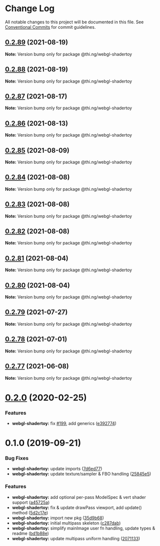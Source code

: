 # Change Log

All notable changes to this project will be documented in this file.
See [Conventional Commits](https://conventionalcommits.org) for commit guidelines.

## [0.2.89](https://github.com/thi-ng/umbrella/compare/@thi.ng/webgl-shadertoy@0.2.88...@thi.ng/webgl-shadertoy@0.2.89) (2021-08-19)

**Note:** Version bump only for package @thi.ng/webgl-shadertoy





## [0.2.88](https://github.com/thi-ng/umbrella/compare/@thi.ng/webgl-shadertoy@0.2.87...@thi.ng/webgl-shadertoy@0.2.88) (2021-08-19)

**Note:** Version bump only for package @thi.ng/webgl-shadertoy





## [0.2.87](https://github.com/thi-ng/umbrella/compare/@thi.ng/webgl-shadertoy@0.2.86...@thi.ng/webgl-shadertoy@0.2.87) (2021-08-17)

**Note:** Version bump only for package @thi.ng/webgl-shadertoy





## [0.2.86](https://github.com/thi-ng/umbrella/compare/@thi.ng/webgl-shadertoy@0.2.85...@thi.ng/webgl-shadertoy@0.2.86) (2021-08-13)

**Note:** Version bump only for package @thi.ng/webgl-shadertoy





## [0.2.85](https://github.com/thi-ng/umbrella/compare/@thi.ng/webgl-shadertoy@0.2.84...@thi.ng/webgl-shadertoy@0.2.85) (2021-08-09)

**Note:** Version bump only for package @thi.ng/webgl-shadertoy





## [0.2.84](https://github.com/thi-ng/umbrella/compare/@thi.ng/webgl-shadertoy@0.2.83...@thi.ng/webgl-shadertoy@0.2.84) (2021-08-08)

**Note:** Version bump only for package @thi.ng/webgl-shadertoy





## [0.2.83](https://github.com/thi-ng/umbrella/compare/@thi.ng/webgl-shadertoy@0.2.82...@thi.ng/webgl-shadertoy@0.2.83) (2021-08-08)

**Note:** Version bump only for package @thi.ng/webgl-shadertoy





## [0.2.82](https://github.com/thi-ng/umbrella/compare/@thi.ng/webgl-shadertoy@0.2.81...@thi.ng/webgl-shadertoy@0.2.82) (2021-08-08)

**Note:** Version bump only for package @thi.ng/webgl-shadertoy





## [0.2.81](https://github.com/thi-ng/umbrella/compare/@thi.ng/webgl-shadertoy@0.2.80...@thi.ng/webgl-shadertoy@0.2.81) (2021-08-04)

**Note:** Version bump only for package @thi.ng/webgl-shadertoy





## [0.2.80](https://github.com/thi-ng/umbrella/compare/@thi.ng/webgl-shadertoy@0.2.79...@thi.ng/webgl-shadertoy@0.2.80) (2021-08-04)

**Note:** Version bump only for package @thi.ng/webgl-shadertoy





## [0.2.79](https://github.com/thi-ng/umbrella/compare/@thi.ng/webgl-shadertoy@0.2.78...@thi.ng/webgl-shadertoy@0.2.79) (2021-07-27)

**Note:** Version bump only for package @thi.ng/webgl-shadertoy





## [0.2.78](https://github.com/thi-ng/umbrella/compare/@thi.ng/webgl-shadertoy@0.2.77...@thi.ng/webgl-shadertoy@0.2.78) (2021-07-01)

**Note:** Version bump only for package @thi.ng/webgl-shadertoy





## [0.2.77](https://github.com/thi-ng/umbrella/compare/@thi.ng/webgl-shadertoy@0.2.76...@thi.ng/webgl-shadertoy@0.2.77) (2021-06-08)

**Note:** Version bump only for package @thi.ng/webgl-shadertoy





# [0.2.0](https://github.com/thi-ng/umbrella/compare/@thi.ng/webgl-shadertoy@0.1.4...@thi.ng/webgl-shadertoy@0.2.0) (2020-02-25)


### Features

* **webgl-shadertoy:** fix [#199](https://github.com/thi-ng/umbrella/issues/199), add generics ([e392774](https://github.com/thi-ng/umbrella/commit/e392774945e4d29f145dba2fd17f99919b2c5fd5))





# 0.1.0 (2019-09-21)

### Bug Fixes

* **webgl-shadertoy:** update imports ([7d6ed77](https://github.com/thi-ng/umbrella/commit/7d6ed77))
* **webgl-shadertoy:** update texture/sampler & FBO handling ([25845e5](https://github.com/thi-ng/umbrella/commit/25845e5))

### Features

* **webgl-shadertoy:** add optional per-pass ModelSpec & vert shader support ([a45725a](https://github.com/thi-ng/umbrella/commit/a45725a))
* **webgl-shadertoy:** fix & update drawPass viewport, add update() method ([5d2c17e](https://github.com/thi-ng/umbrella/commit/5d2c17e))
* **webgl-shadertoy:** import new pkg ([35d9b68](https://github.com/thi-ng/umbrella/commit/35d9b68))
* **webgl-shadertoy:** initial multipass skeleton ([c287dab](https://github.com/thi-ng/umbrella/commit/c287dab))
* **webgl-shadertoy:** simplify mainImage user fn handling, update types & readme ([bd1b88e](https://github.com/thi-ng/umbrella/commit/bd1b88e))
* **webgl-shadertoy:** update multipass uniform handling ([2071133](https://github.com/thi-ng/umbrella/commit/2071133))
